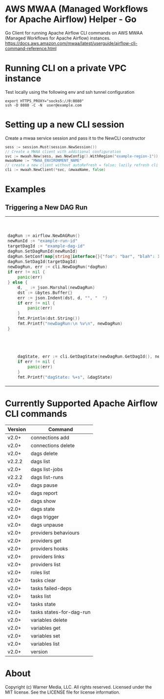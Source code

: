 #  AWS MWAA (Managed Workflows for Apache Airflow) Helper - Go
Go Client for running Apache Airflow CLI commands on AWS MWAA (Managed Workflows for Apache Airflow) instances.  
https://docs.aws.amazon.com/mwaa/latest/userguide/airflow-cli-command-reference.html

# Running CLI on a private VPC instance
Test locally using the following env and ssh tunnel configuration  
```shell
export HTTPS_PROXY="socks5://0:8080"
ssh -D 8080 -C -N  user@example.com
```


# Setting up a new CLI session
Create a mwaa service session and pass it to the NewCLI constructor
```go
sess := session.Must(session.NewSession())
// Create a MWAA client with additional configuration
svc := mwaah.New(sess, aws.NewConfig().WithRegion("example-region-1"))
mwaaName := "MWAA_ENVIRONMENT_NAME"
// create a new client without autoRefresh = false; lazily refresh cli token
cli := mwaah.NewClient(*svc, &mwaaName, false)
```


# Examples
## Triggering a New DAG Run
<table>
<tr>
<td>

```go
dagRun := airflow.NewDAGRun()
newRunId := "example-run-id"
targetDagId := "example-dag-id"
dagRun.SetDagRunId(newRunId)
dagRun.SetConf(map[string]interface{}{"foo": "bar", "blah": 1234})
dagRun.SetDagId(targetDagId)
newDagRun, err := cli.NewDagRun(*dagRun)
if err != nil {
    panic(err)
} else {
    d, _ := json.Marshal(newDagRun)
    dst := &bytes.Buffer{}
    err := json.Indent(dst, d, "", "  ")
    if err != nil {
        panic(err)
    }
    fmt.Println(dst.String())
    fmt.Printf("newDagRun:\n %v\n", newDagRun)
}
```
</td>
<td>

```shell
newDagRun:
{
  "conf": {
    "blah": 1234,
    "foo": "bar"
  },
  "dag_id": "example-dag-id",
  "dag_run_id": "example-run-id",
  "execution_date": "2022-11-17T16:08:12Z",
  "external_trigger": true
}









```

</td>
</tr>
<tr>
<td>

```go
	dagState, err := cli.GetDagState(newDagRun.GetDagId(), newDagRun.GetExecutionDate())
    if err != nil {
        panic(err)
    }
	fmt.Printf("dagState: %+s", &dagState)
```
</td>
<td>

```shell
running
```

</td>
</tr>
</table>




# Currently Supported Apache Airflow CLI commands
| Version | Command                  |
|---------|--------------------------|
| v2.0+   | connections add          |
| v2.0+   | connections delete       |
| v2.0+   | dags delete              |
| v2.2.2  | dags list                |
| v2.0+   | dags list-jobs           |
| v2.2.2  | dags list-runs           |
| v2.0+   | dags pause               |
| v2.0+   | dags report              |
| v2.0+   | dags show                |
| v2.0+   | dags state               |
| v2.0+   | dags trigger             |
| v2.0+   | dags unpause             |
| v2.0+   | providers behaviours     |
| v2.0+   | providers get            |
| v2.0+   | providers hooks          |
| v2.0+   | providers links          |
| v2.0+   | providers list           |
| v2.0+   | roles list               |
| v2.0+   | tasks clear              |
| v2.0+   | tasks failed-deps        |
| v2.0+   | tasks list               |
| v2.0+   | tasks state              |
| v2.0+   | tasks states-for-dag-run |
| v2.0+   | variables delete         |
| v2.0+   | variables get            |
| v2.0+   | variables set            |
| v2.0+   | variables list           |
| v2.0+   | version                  |

# About
Copyright (c) Warner Media, LLC. All rights reserved. Licensed under the MIT license.
See the LICENSE file for license information.
